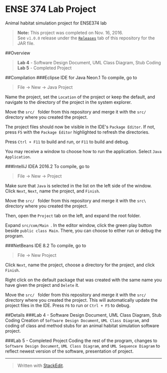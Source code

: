 
# ENSE 374 Lab Project
Animal habitat simulation project for ENSE374 lab

> **Note:** This project was completed on Nov. 16, 2016.  
> See `v1.0.0` release under the [`Releases`](https://github.com/shevtsod/ENSE374LabProject/releases) tab of this repository for the JAR file.

##Overview
>**Lab 4** - Software Design Document, UML Class Diagram, Stub Coding  
>**Lab 5** - Completed Project

##Compilation
###Eclipse IDE for Java Neon.1
To compile, go to
>File -> New -> Java Project

Name the project, set the `Location` of the project or keep the default, and navigate to the directory of the project in the system explorer.  

Move the `src/ ` folder from this repository and merge it with the `src/ `
directory where you created the project.  

The project files should now be visible in the IDE's `Package Editor`. If not, press `F5` with the `Package Editor` highlighted to refresh the directories.  

Press `Ctrl + F11` to build and run, or `F11` to build and debug.  

You may receive a window to choose how to run the application. Select `Java Application`.  

###IntelliJ IDEA 2016.2
To compile, go to  
>File -> New -> Project

Make sure that `Java` is selected in the list on the left side of the window.
Click `Next`, `Next`, name the project, and `Finish`.  

Move the `src/ ` folder from this repository and merge it with the `src\ ` 
directory where you created the project.  

Then, open the `Project` tab on the left, and expand the root folder. 

Expand `src/com/Main `. In the editor window, click the green play button beside `public class Main`. There, you can choose to either run or debug the program.

###NetBeans IDE 8.2
To compile, go to
>File -> New Project  

Click `Next`, name the project, choose a directory for the project, and click 
`Finish`.

Right click on the default package that was created with the same name you 
have given the project and `Delete` it.

Move the `src/ ` folder from this repository and merge it with the `src/ ` 
directory where you created the project. This will automatically update the 
project files in the IDE. Press `F6` to run or `Ctrl + F5` to debug.


##Details
###Lab 4 - Software Design Document, UML Class Diagram, Stub Coding
Creation of `Software Design Document`, `UML Class Diagram`, and coding of class and method stubs for an animal habitat simulation software project.

###Lab 5 - Completed Project
Coding the rest of the program, changes to `Software Design Document`, `UML Class Diagram`, and `UML Sequence Diagram` to reflect newest version of the software, presentation of project.

---
> Written with [StackEdit](https://stackedit.io/).